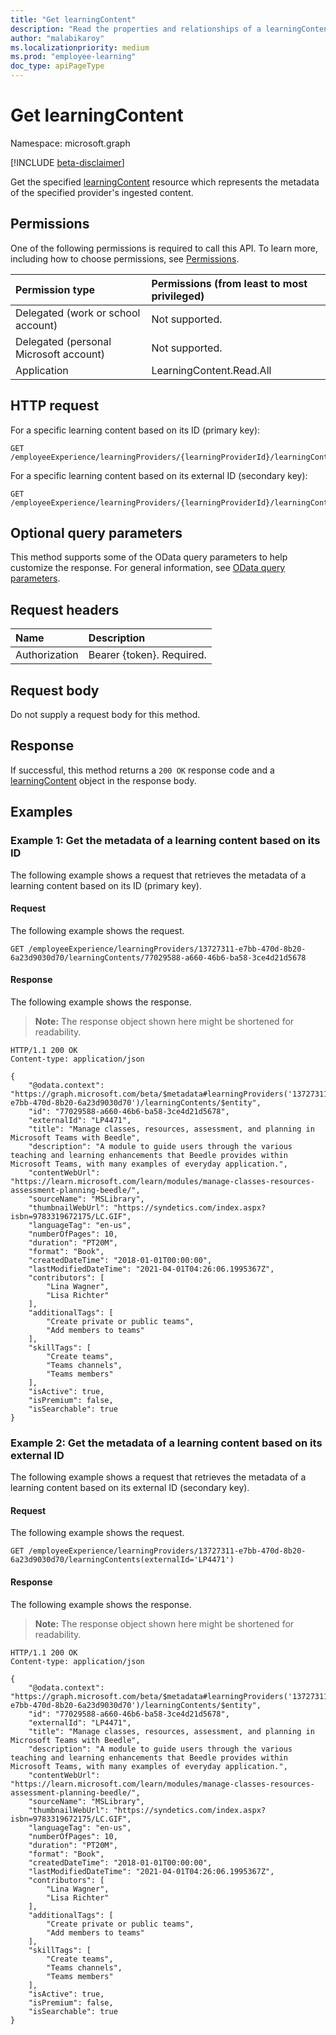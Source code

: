```yaml
---
title: "Get learningContent"
description: "Read the properties and relationships of a learningContent object."
author: "malabikaroy"
ms.localizationpriority: medium
ms.prod: "employee-learning"
doc_type: apiPageType
---
```


# Get learningContent
Namespace: microsoft.graph

[!INCLUDE [beta-disclaimer](../../includes/beta-disclaimer.md)]

Get the specified [learningContent](../resources/learningcontent.md) resource which represents the metadata of the specified provider's ingested content.

## Permissions
One of the following permissions is required to call this API. To learn more, including how to choose permissions, see [Permissions](/graph/permissions-reference).

|Permission type|Permissions (from least to most privileged)|
|:---|:---|
|Delegated (work or school account)|Not supported.|
|Delegated (personal Microsoft account)|Not supported.|
|Application|LearningContent.Read.All|

## HTTP request

<!-- {
  "blockType": "ignored"
}
-->
For a specific learning content based on its ID (primary key):
``` http
GET /employeeExperience/learningProviders/{learningProviderId}/learningContents/{learningContentId}
```

For a specific learning content based on its external ID (secondary key):
``` http
GET /employeeExperience/learningProviders/{learningProviderId}/learningContents(externalId='{externalId}')
```

## Optional query parameters
This method supports some of the OData query parameters to help customize the response. For general information, see [OData query parameters](/graph/query-parameters).

## Request headers
|Name|Description|
|:---|:---|
|Authorization|Bearer {token}. Required.|

## Request body
Do not supply a request body for this method.

## Response

If successful, this method returns a `200 OK` response code and a [learningContent](../resources/learningcontent.md) object in the response body.

## Examples

### Example 1: Get the metadata of a learning content based on its ID

The following example shows a request that retrieves the metadata of a learning content based on its ID (primary key).

#### Request
The following example shows the request.

<!-- {
  "blockType": "request",
  "name": "get_learningcontent",
  "sampleKeys": ["13727311-e7bb-470d-8b20-6a23d9030d70"]
}
-->
``` http
GET /employeeExperience/learningProviders/13727311-e7bb-470d-8b20-6a23d9030d70/learningContents/77029588-a660-46b6-ba58-3ce4d21d5678
```

#### Response
The following example shows the response.
>**Note:** The response object shown here might be shortened for readability.
<!-- {
  "blockType": "response",
  "truncated": true,
  "@odata.type": "microsoft.graph.learningContent"
}
-->
``` http
HTTP/1.1 200 OK
Content-type: application/json

{
    "@odata.context": "https://graph.microsoft.com/beta/$metadata#learningProviders('13727311-e7bb-470d-8b20-6a23d9030d70')/learningContents/$entity",
    "id": "77029588-a660-46b6-ba58-3ce4d21d5678",
    "externalId": "LP4471",
    "title": "Manage classes, resources, assessment, and planning in Microsoft Teams with Beedle",
    "description": "A module to guide users through the various teaching and learning enhancements that Beedle provides within Microsoft Teams, with many examples of everyday application.",
    "contentWebUrl": "https://learn.microsoft.com/learn/modules/manage-classes-resources-assessment-planning-beedle/",
    "sourceName": "MSLibrary",
    "thumbnailWebUrl": "https://syndetics.com/index.aspx?isbn=9783319672175/LC.GIF",
    "languageTag": "en-us",
    "numberOfPages": 10,
    "duration": "PT20M",
    "format": "Book",
    "createdDateTime": "2018-01-01T00:00:00",
    "lastModifiedDateTime": "2021-04-01T04:26:06.1995367Z",
    "contributors": [
        "Lina Wagner",
        "Lisa Richter"
    ],
    "additionalTags": [
        "Create private or public teams",
        "Add members to teams"
    ],
    "skillTags": [
        "Create teams",
        "Teams channels",
        "Teams members"
    ],
    "isActive": true,
    "isPremium": false,
    "isSearchable": true
}
```

### Example 2: Get the metadata of a learning content based on its external ID

The following example shows a request that retrieves the metadata of a learning content based on its external ID (secondary key).

#### Request
The following example shows the request.

<!-- {
  "blockType": "request",
  "name": "get_learningcontent_externalid",
  "sampleKeys": ["13727311-e7bb-470d-8b20-6a23d9030d70", "LP4471"]
}
-->
``` http
GET /employeeExperience/learningProviders/13727311-e7bb-470d-8b20-6a23d9030d70/learningContents(externalId='LP4471') 
```

#### Response
The following example shows the response.
>**Note:** The response object shown here might be shortened for readability.
<!-- {
  "blockType": "response",
  "truncated": true,
  "@odata.type": "microsoft.graph.learningContent"
}
-->
``` http
HTTP/1.1 200 OK
Content-type: application/json

{
    "@odata.context": "https://graph.microsoft.com/beta/$metadata#learningProviders('13727311-e7bb-470d-8b20-6a23d9030d70')/learningContents/$entity",
    "id": "77029588-a660-46b6-ba58-3ce4d21d5678",
    "externalId": "LP4471",
    "title": "Manage classes, resources, assessment, and planning in Microsoft Teams with Beedle",
    "description": "A module to guide users through the various teaching and learning enhancements that Beedle provides within Microsoft Teams, with many examples of everyday application.",
    "contentWebUrl": "https://learn.microsoft.com/learn/modules/manage-classes-resources-assessment-planning-beedle/",
    "sourceName": "MSLibrary",
    "thumbnailWebUrl": "https://syndetics.com/index.aspx?isbn=9783319672175/LC.GIF",
    "languageTag": "en-us",
    "numberOfPages": 10,
    "duration": "PT20M",
    "format": "Book",
    "createdDateTime": "2018-01-01T00:00:00",
    "lastModifiedDateTime": "2021-04-01T04:26:06.1995367Z",
    "contributors": [
        "Lina Wagner",
        "Lisa Richter"
    ],
    "additionalTags": [
        "Create private or public teams",
        "Add members to teams"
    ],
    "skillTags": [
        "Create teams",
        "Teams channels",
        "Teams members"
    ],
    "isActive": true,
    "isPremium": false,
    "isSearchable": true
}
```
